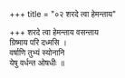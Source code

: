 +++
title = "०२ शरदे त्वा हेमन्ताय"

+++
शरदे त्वा हेमन्ताय वसन्ताय  
ग्रिष्माय परि दध्मसि ।  
वर्षाणि तुभ्यं स्योनानि  
येषु वर्धन्त ओषधीः ॥